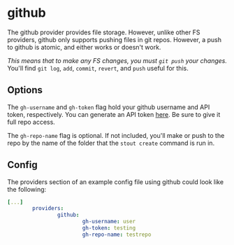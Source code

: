 # github

The github provider provides file storage. However, unlike other FS providers, github only supports pushing files in git repos. However, a push to github is atomic, and either works or doesn't work.

*This means that to make any FS changes, you must `git push` your changes.* You'll find `git log`, `add`, `commit`, `revert`, and `push` useful for this.

## Options

The `gh-username` and `gh-token` flag hold your github username and API token, respectively. You can generate an API token [here](https://github.com/settings/tokens). Be sure to give it full repo access.

The `gh-repo-name` flag is optional. If not included, you'll make or push to the repo by the name of the folder that the `stout create` command is run in.

## Config

The providers section of an example config file using github could look like the following:

```yaml
[...]
        providers:
                github:
                        gh-username: user
                        gh-token: testing
                        gh-repo-name: testrepo
```
